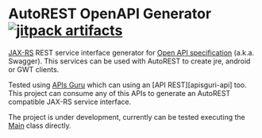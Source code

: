 # AutoREST OpenAPI Generator [![jitpack artifacts](https://jitpack.io/v/ibaca/autorest-openapi.svg)](https://jitpack.io/#ibaca/autorest-openapi)

[JAX-RS][jaxrs] REST service interface generator for [Open API specification][openapi] (a.k.a. Swagger). This services
can be used with AutoREST to create jre, android or GWT clients.

Tested using [APIs Guru][apisguru-web] which can using an [API REST][apisguri-api] too. This project can consume any
of this APIs to generate an AutoREST compatible JAX-RS service interface.
  
The project is under development, currently can be tested executing the [Main][main] class directly. 


[autorest]: https://github.com/intendia-oss/autorest
[jaxrs]: https://jax-rs-spec.java.net/
[openapi]: https://openapis.org/
[apisguru-web]: https://apis.guru/
[apisguru-api]: https://github.com/ibaca/autorest-apisguru/tree/master/api/src/main/java/com/intendia/gwt/openapi/ApisGuru.java
[main]: https://github.com/ibaca/autorest-apisguru/tree/master/api/src/main/java/com/intendia/gwt/openapi/Main.java
